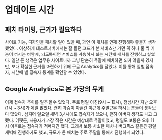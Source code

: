 # 업데이트 시간
## 패치 타이밍, 근거가 필요하다
사이트 기능, 디자인을 패치할 일이 있을 때, 과연 이 패치를 언제 진행해야 좋을지 생각했었다.
이상하게 테스트서버에서는 잘 돌던 코드가 본 서비스만 가면 꼭 하나 둘 씩 기능이 터지는 바람에, 되도록이면 서비스를 사용하지 않는 시간에 패치를 진행하고 싶었다. 일단 든 생각은 업무용 사이트니까 그냥 단순히 주말에 패치하면 되지 않을까 였지만, 보다 확실한 근거를 마련하기 위해 구글 Analytics를 달았다. 이를 통해 일별 접속자, 시간때 별 접속자 통계를 확인할 수 있었다.

## Google Analytics로 본 가장의 무게
이제 접속자 추이를 얼추 볼수 있었다. 주로 평일 아침(9시 ~ 10시), 점심시간 지난 오후 (1시 ~ 3시)가 제일 많았다. 괜히 가슴이 아픈건 야근에 주말근무 하시는 분들이 생각보다 많았다. 심지어 일요일 새벽 3,4시에도 접속자가 있으니, 괜히 아버지 생각도 나고 그랬다. 어쨋든, 사용자가 가장 적은 시간은 예상대로 주말이었고, 평일도 보통은 오후 11시 이후로는 접속자가 적어지긴 했다. 그래서 보통 사소한 패치나 버그픽스 같은건 평일 새벽에 진행하기도 했고, 규모가 큰 패치는 주로 주말을 통해서 진행하게 되었다.